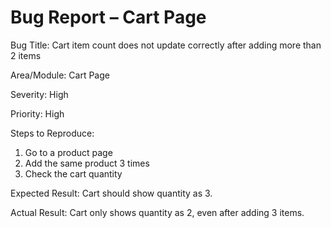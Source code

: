 # Bug Report – Cart Page

Bug Title: Cart item count does not update correctly after adding more than 2 items  

Area/Module: Cart Page  

Severity: High  

Priority: High  

Steps to Reproduce: 
1. Go to a product page  
2. Add the same product 3 times  
3. Check the cart quantity  

Expected Result: 
Cart should show quantity as 3.  

Actual Result: 
Cart only shows quantity as 2, even after adding 3 items.
